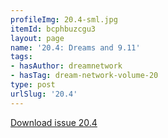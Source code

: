 ```yaml
---
profileImg: 20.4-sml.jpg
itemId: bcphbuzcgu3
layout: page
name: '20.4: Dreams and 9.11'
tags:
- hasAuthor: dreamnetwork
- hasTag: dream-network-volume-20
type: post
urlSlug: '20.4'
---
```

<a href="../files/pdfs/Volume_20/20.4_dreams_and_911.pdf" download="">Download issue 20.4</a>